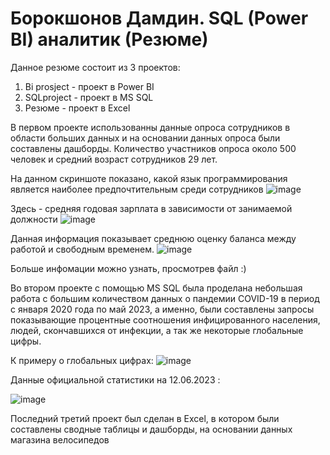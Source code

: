 # Борокшонов Дамдин. SQL (Power BI) аналитик (Резюме) 
Данное резюме состоит из 3 проектов: 
1. Bi prosject - проект в Power BI 
2. SQLproject - проект в MS SQL
3. Резюме - проект в Excel 

В первом проекте использованны данные опроса сотрудников в области больших данных и на основании данных опроса были составлены дашборды.
Количество участников опроса около 500 человек и средний возраст сотрудников 29 лет.

На данном скриншоте показано, какой язык программирования является наиболее предпочтительным среди сотрудников
![image](https://github.com/damndin/Resume/assets/136386064/a05d016d-e4a9-4ea2-8db8-6b84db2798d2)

Здесь - средняя годовая зарплата в зависимости от занимаемой должности 
![image](https://github.com/damndin/Resume/assets/136386064/4cc8a492-e670-4808-992a-3b8bb9a51904)

Данная информация показывает среднюю оценку баланса между работой и свободным временем. 
![image](https://github.com/damndin/Resume/assets/136386064/7b8cba72-4126-4d0c-8b4a-6dd412627f72)

Больше инфомации можно узнать, просмотрев файл :)

Во втором проекте с помощью MS SQL была проделана небольшая работа с большим количеством данных о пандемии COVID-19 в период с января 2020 года по май 2023, а именно, были составлены запросы показывающие процентные соотношения инфицированного населения, людей, скончавшихся от инфекции, а так же некоторые глобальные цифры.

К примеру о глобальных цифрах:
![image](https://github.com/damndin/Resume/assets/136386064/5768dbcc-1d27-442c-9f28-45519259a797)

Данные официальной статистики на 12.06.2023 : 

![image](https://github.com/damndin/Resume/assets/136386064/10f81f28-f81b-4e34-87e5-5c4c68cfdbf0)

Последний третий проект был сделан в Excel, в котором были составлены сводные таблицы и дашборды, на основании данных магазина велосипедов
